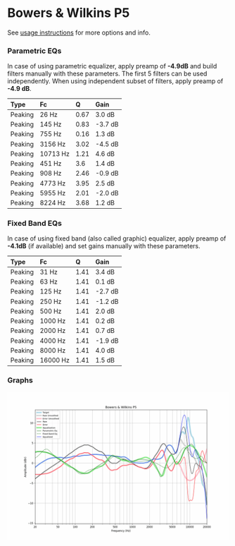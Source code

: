 # Bowers & Wilkins P5
See [usage instructions](https://github.com/jaakkopasanen/AutoEq#usage) for more options and info.

### Parametric EQs
In case of using parametric equalizer, apply preamp of **-4.9dB** and build filters manually
with these parameters. The first 5 filters can be used independently.
When using independent subset of filters, apply preamp of **-4.9 dB**.

| Type    | Fc       |    Q | Gain    |
|:--------|:---------|:-----|:--------|
| Peaking | 26 Hz    | 0.67 | 3.0 dB  |
| Peaking | 145 Hz   | 0.83 | -3.7 dB |
| Peaking | 755 Hz   | 0.16 | 1.3 dB  |
| Peaking | 3156 Hz  | 3.02 | -4.5 dB |
| Peaking | 10713 Hz | 1.21 | 4.6 dB  |
| Peaking | 451 Hz   | 3.6  | 1.4 dB  |
| Peaking | 908 Hz   | 2.46 | -0.9 dB |
| Peaking | 4773 Hz  | 3.95 | 2.5 dB  |
| Peaking | 5955 Hz  | 2.01 | -2.0 dB |
| Peaking | 8224 Hz  | 3.68 | 1.2 dB  |

### Fixed Band EQs
In case of using fixed band (also called graphic) equalizer, apply preamp of **-4.1dB**
(if available) and set gains manually with these parameters.

| Type    | Fc       |    Q | Gain    |
|:--------|:---------|:-----|:--------|
| Peaking | 31 Hz    | 1.41 | 3.4 dB  |
| Peaking | 63 Hz    | 1.41 | 0.1 dB  |
| Peaking | 125 Hz   | 1.41 | -2.7 dB |
| Peaking | 250 Hz   | 1.41 | -1.2 dB |
| Peaking | 500 Hz   | 1.41 | 2.0 dB  |
| Peaking | 1000 Hz  | 1.41 | 0.2 dB  |
| Peaking | 2000 Hz  | 1.41 | 0.7 dB  |
| Peaking | 4000 Hz  | 1.41 | -1.9 dB |
| Peaking | 8000 Hz  | 1.41 | 4.0 dB  |
| Peaking | 16000 Hz | 1.41 | 1.5 dB  |

### Graphs
![](./Bowers%20&%20Wilkins%20P5.png)